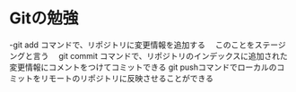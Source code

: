 # Gitの勉強

-git add コマンドで、リポジトリに変更情報を追加する
　このことをステージングと言う
　git commit コマンドで、リポジトリのインデックスに追加された変更情報にコメントをつけてコミットできる
  git pushコマンドでローカルのコミットをリモートのリポジトリに反映させることができる

